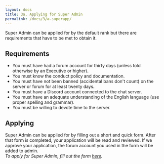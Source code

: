 ```yaml
---
layout: docs
title: 3a. Applying for Super Admin
permalink: /docs/3/a-superapp/
---
```


Super Admin can be applied for by the default rank but there are requirements that have to be met to obtain it.

## Requirements
* You must have had a forum account for thirty days (unless told otherwise by an Executive or higher).
* You must know the conduct policy and documentation.
* You must have not been banned (accidental bans don't count) on the server or forum for at least twenty days.
* You must have a Discord account connected to the chat server.
* You must have an adequate understanding of the English language (use proper spelling and grammar).
* You must be willing to devote time to the server.

## Applying
Super Admin can be applied for by filling out a short and quick form.
After that form is completed, your application will be read and reviewed.
If we approve your application, the forum account you used in the form will be added to admin.
<br>
_To apply for Super Admin, fill out the form [here](https://shadowga.typeform.com/to/Isw5L0)._
